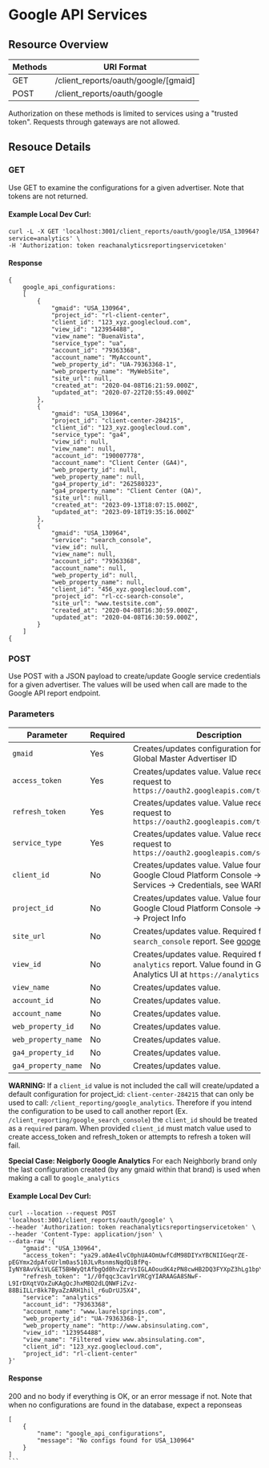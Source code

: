 # Google API Services

## Resource Overview

| Methods | URI Format |
|---|---|
| GET | /client_reports/oauth/google/[gmaid] |
| POST | /client_reports/oauth/google |

Authorization on these methods is limited to services using a "trusted token".  Requests through gateways are not allowed.

## Resouce Details

### GET

Use GET to examine the configurations for a given advertiser.  Note that tokens are not returned.

#### Example Local Dev Curl:

```
curl -L -X GET 'localhost:3001/client_reports/oauth/google/USA_130964?service=analytics' \
-H 'Authorization: token reachanalyticsreportingservicetoken'
```

#### Response

```
{
    google_api_configurations:
    [
        {
            "gmaid": "USA_130964",
            "project_id": "rl-client-center",
            "client_id": "123_xyz.googlecloud.com",
            "view_id": "123954488",
            "view_name": "BuenaVista",
            "service_type": "ua",
            "account_id": "79363368",
            "account_name": "MyAccount",
            "web_property_id": "UA-79363368-1",
            "web_property_name": "MyWebSite",
            "site_url": null,
            "created_at": "2020-04-08T16:21:59.000Z",
            "updated_at": "2020-07-22T20:55:49.000Z"
        },
        {
            "gmaid": "USA_130964",
            "project_id": "client-center-284215",
            "client_id": "123_xyz.googlecloud.com",
            "service_type": "ga4",
            "view_id": null,
            "view_name": null,
            "account_id": "190007778",
            "account_name": "Client Center (GA4)",
            "web_property_id": null,
            "web_property_name": null,
            "ga4_property_id": "262580323",
            "ga4_property_name": "Client Center (QA)",
            "site_url": null,
            "created_at": "2023-09-13T18:07:15.000Z",
            "updated_at": "2023-09-18T19:35:16.000Z"
        },
        {
            "gmaid": "USA_130964",
            "service": "search_console",
            "view_id": null,
            "view_name": null,
            "account_id": "79363368",
            "account_name": null,
            "web_property_id": null,
            "web_property_name": null,
            "client_id": "456_xyz.googlecloud.com",
            "project_id": "rl-cc-search-console",
            "site_url": "www.testsite.com",
            "created_at": "2020-04-08T16:30:59.000Z",
            "updated_at": "2020-04-08T16:30:59.000Z",
        }
    ]
{
```
### POST

Use POST with a JSON payload to create/update Google service credentials for a given advertiser. The values will be used when call are made to the  Google API report endpoint.

### Parameters

| Parameter | Required | Description |
|---|---|---|
|`gmaid`|Yes|Creates/updates configuration for specified Global Master Advertiser ID|
|`access_token`|Yes|Creates/updates value. Value received from request to `https://oauth2.googleapis.com/token`|
|`refresh_token`|Yes|Creates/updates value. Value received from request to `https://oauth2.googleapis.com/token`|
|`service_type`|Yes|Creates/updates value. Value received from request to `https://oauth2.googleapis.com/service_type`|
|`client_id`|No|Creates/updates value. Value found in Google Cloud Platform Console -> API & Services -> Credentials, see WARNING below|
|`project_id`|No|Creates/updates value. Value found in Google Cloud Platform Console -> Dashboard -> Project Info|
|`site_url`|No|Creates/updates value. Required for `search_console` report. See [googe_site_urls](https://github.com/GannettDigital/api-docs/blob/master/source/includes/_google_site_urls.md)|
|`view_id`|No|Creates/updates value. Required for `analytics` report. Value found in Google Analytics UI at `https://analytics.google.com`|
|`view_name`|No| Creates/updates value.|
|`account_id`|No|Creates/updates value.|
|`account_name`|No|Creates/updates value.|
|`web_property_id`|No|Creates/updates value.|
|`web_property_name`|No|Creates/updates value.|
|`ga4_property_id`|No|Creates/updates value.|
|`ga4_property_name`|No|Creates/updates value.|

**WARNING:** If a `client_id` value is not included the call will create/updated a default configuration for project_id: `client-center-284215` that can only be used to call: `/client_reporting/google_analytics`. Therefore if you intend the configuration to be used to call another report (Ex. `/client_reporting/google_search_console`) the `client_id` should be treated as a `required` param. When provided `client_id` must match value used to create access_token and refresh_token or attempts to refresh a token will fail.

**Special Case: Neigborly Google Analytics**
For each Neighborly brand only the last configuration created (by any gmaid within that brand) is used when making a call to `google_analytics`
#### Example Local Dev Curl:

```
curl --location --request POST 'localhost:3001/client_reports/oauth/google' \
--header 'Authorization: token reachanalyticsreportingservicetoken' \
--header 'Content-Type: application/json' \
--data-raw '{
	"gmaid": "USA_130964",
	"access_token": "ya29.a0Ae4lvC0phUA4OmUwfCdM98DIYxYBCNIIGeqrZE-pEGYmx2dpAfoUrlm0as510JLvRsnmsNqdQiBfPq-IyNY8AvVkiVLGET5BHWyQtAfbgQd0hvZzrVsIGLAOoudK4zPN8cwHB2DQ3FYXpZ3hLg1bpYAjAL4SNCeAJOF4",
	"refresh_token": "1//0fqqc3cav1rVRCgYIARAAGA8SNwF-L9IrDXqtVOxZuKAgQcJhxMBO2dLQNWFiZvz-88BiILLr8kk7ByaZzARH1hil_r6uDrUJ5X4",
	"service": "analytics"
    "account_id": "79363368",
	"account_name": "www.laurelsprings.com",
	"web_property_id": "UA-79363368-1",
	"web_property_name": "http://www.absinsulating.com",
	"view_id": "123954488",
	"view_name": "Filtered view www.absinsulating.com",
    "client_id": "123_xyz.googlecloud.com",
    "project_id": "rl-client-center"
}'
```

#### Response

200 and no body if everything is OK, or an error message if not.
Note that when no configurations are found in the database, expect a reponseas
``````
[
    {
        "name": "google_api_configurations",
        "message": "No configs found for USA_130964"
    }
]
```